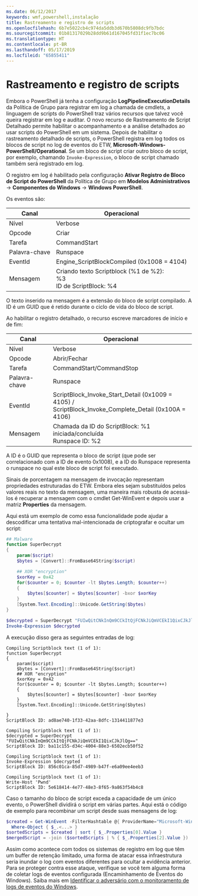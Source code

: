 ```yaml
---
ms.date: 06/12/2017
keywords: wmf,powershell,instalação
title: Rastreamento e registro de scripts
ms.openlocfilehash: 6b7e5022cb4c974da5ddb3d670b5808dc9fb7bdc
ms.sourcegitcommit: 01b81317029b28dd9b61d167045fd31f1ec7bc06
ms.translationtype: HT
ms.contentlocale: pt-BR
ms.lasthandoff: 05/17/2019
ms.locfileid: "65855411"
---
```

# <a name="script-tracing-and-logging"></a>Rastreamento e registro de scripts

Embora o PowerShell já tenha a configuração **LogPipelineExecutionDetails** da Política de Grupo para registrar em log a chamada de cmdlets, a linguagem de scripts do PowerShell traz vários recursos que talvez você queira registrar em log e auditar. O novo recurso de Rastreamento de Script Detalhado permite habilitar o acompanhamento e a análise detalhados ao usar scripts do PowerShell em um sistema. Depois de habilitar o rastreamento detalhado de scripts, o PowerShell registra em log todos os blocos de script no log de eventos do ETW, **Microsoft-Windows-PowerShell/Operational**. Se um bloco de script criar outro bloco de script, por exemplo, chamando `Invoke-Expression`, o bloco de script chamado também será registrado em log.

O registro em log é habilitado pela configuração **Ativar Registro de Bloco de Script do PowerShell** da Política de Grupo em **Modelos Administrativos** -> **Componentes do Windows** -> **Windows PowerShell**.

Os eventos são:

| Canal |                               Operacional                               |
| ------- | ----------------------------------------------------------------------- |
| Nível   | Verbose                                                                 |
| Opcode  | Criar                                                                  |
| Tarefa    | CommandStart                                                            |
| Palavra-chave | Runspace                                                                |
| EventId | Engine_ScriptBlockCompiled (0x1008 = 4104)                              |
| Mensagem | Criando texto Scriptblock (%1 de %2): </br> %3 </br> ID de ScriptBlock: %4 |


O texto inserido na mensagem é a extensão do bloco de script compilado. A ID é um GUID que é retido durante o ciclo de vida do bloco de script.

Ao habilitar o registro detalhado, o recurso escreve marcadores de início e de fim:

| Canal |                                 Operacional                                |
| ------- | -------------------------------------------------------------------------- |
| Nível   | Verbose                                                                    |
| Opcode  | Abrir/Fechar                                                               |
| Tarefa    | CommandStart/CommandStop                                                 |
| Palavra-chave | Runspace                                                                   |
| EventId | ScriptBlock\_Invoke\_Start\_Detail (0x1009 = 4105) / </br> ScriptBlock\_Invoke\_Complete\_Detail (0x100A = 4106) |
| Mensagem | Chamada da ID do ScriptBlock: %1 iniciada/concluída </br> Runspace ID: %2 |

A ID é o GUID que representa o bloco de script (que pode ser correlacionado com a ID de evento 0x1008), e a ID do Runspace representa o runspace no qual este bloco de script foi executado.

Sinais de porcentagem na mensagem de invocação representam propriedades estruturadas do ETW. Embora eles sejam substituídos pelos valores reais no texto da mensagem, uma maneira mais robusta de acessá-los é recuperar a mensagem com o cmdlet Get-WinEvent e depois usar a matriz **Properties** da mensagem.

Aqui está um exemplo de como essa funcionalidade pode ajudar a descodificar uma tentativa mal-intencionada de criptografar e ocultar um script:

```powershell
## Malware
function SuperDecrypt
{
    param($script)
    $bytes = [Convert]::FromBase64String($script)

    ## XOR "encryption"
    $xorKey = 0x42
    for($counter = 0; $counter -lt $bytes.Length; $counter++)
    {
        $bytes[$counter] = $bytes[$counter] -bxor $xorKey
    }
    [System.Text.Encoding]::Unicode.GetString($bytes)
}

$decrypted = SuperDecrypt "FUIwQitCNkInQm9CCkItQjFCNkJiQmVCEkI1QixCJkJlQg=="
Invoke-Expression $decrypted
```

A execução disso gera as seguintes entradas de log:

```Output
Compiling Scriptblock text (1 of 1):
function SuperDecrypt
{
    param($script)
    $bytes = [Convert]::FromBase64String($script)
    ## XOR "encryption"
    $xorKey = 0x42
    for($counter = 0; $counter -lt $bytes.Length; $counter++)
    {
        $bytes[$counter] = $bytes[$counter] -bxor $xorKey
    }
    [System.Text.Encoding]::Unicode.GetString($bytes)

}
ScriptBlock ID: ad8ae740-1f33-42aa-8dfc-1314411877e3

Compiling Scriptblock text (1 of 1):
$decrypted = SuperDecrypt "FUIwQitCNkInQm9CCkItQjFCNkJiQmVCEkI1QixCJkJlQg=="
ScriptBlock ID: ba11c155-d34c-4004-88e3-6502ecb50f52

Compiling Scriptblock text (1 of 1):
Invoke-Expression $decrypted
ScriptBlock ID: 856c01ca-85d7-4989-b47f-e6a09ee4eeb3

Compiling Scriptblock text (1 of 1):
Write-Host 'Pwnd'
ScriptBlock ID: 5e618414-4e77-48e3-8f65-9a863f54b4c8
```

Caso o tamanho do bloco de script exceda a capacidade de um único evento, o PowerShell dividirá o script em várias partes. Aqui está o código de exemplo para recombinar um script desde suas mensagens de log:

```powershell
$created = Get-WinEvent -FilterHashtable @{ ProviderName="Microsoft-Windows-PowerShell"; Id = 4104 } |
  Where-Object { $_.<...> }
$sortedScripts = $created | sort { $_.Properties[0].Value }
$mergedScript = -join ($sortedScripts | % { $_.Properties[2].Value })
```

Assim como acontece com todos os sistemas de registro em log que têm um buffer de retenção limitado, uma forma de atacar essa infraestrutura seria inundar o log com eventos diferentes para ocultar a evidência anterior. Para se proteger contra esse ataque, verifique se você tem alguma forma de coletar logs de eventos configurada (Encaminhamento de Eventos do Windows). Saiba mais em [Identificar o adversário com o monitoramento de logs de eventos do Windows](https://apps.nsa.gov/iaarchive/library/reports/spotting-the-adversary-with-windows-event-log-monitoring.cfm).